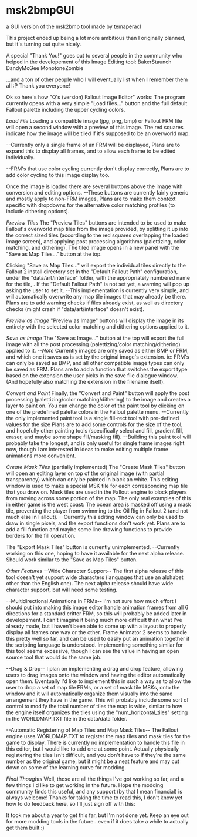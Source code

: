 # msk2bmpGUI
a GUI version of the msk2bmp tool made by temaperacl

This project ended up being a lot more ambitious than 
I originally planned, but it's turning out quite nicely.

A special "Thank You!" goes out to several people in the 
community who helped in the developement of this Image Editing tool:
BakerStaunch
DandyMcGee
MonotoneZombie

...and a ton of other people who 
   I will eventually list when I 
   remember them all :P
   Thank you everyone!

Ok so here's how "Q's (version) Fallout Image Editor" works:
The program currently opens with a very simple "Load files..." 
button and the full default Fallout palette including the 
upper cycling colors.

*Load File*
Loading a compatible image (jpg, png, bmp) or Fallout FRM file
will open a second window with a preview of this image.
The red squares indicate how the image will be tiled if it's
supposed to be an overworld map.

--Currently only a single frame of an FRM will be displayed,
  Plans are to expand this to display all frames, and to allow
  each frame to be edited individually.
  
--FRM's that use color cycling currently don't display correctly,
  Plans are to add color cycling to this image display too.

Once the image is loaded there are several buttons above the image
with conversion and editing options.
--These buttons are currently fairly generic and mostly apply to
  non-FRM images, 
  Plans are to make them context specific with dropdowns for the
  alternative color matching profiles (to include dithering options).

*Preview Tiles*
The "Preview Tiles" buttons are intended to be used to make Fallout's
overworld map tiles from the image provided, by splitting it up into
the correct sized tiles (according to the red squares overlapping the
loaded image screen), and applying post processing algorithms (palettizing, 
color matching, and dithering).
The tiled image opens in a new panel with the "Save as Map Tiles..."
button at the top.

Clicking "Save as Map Tiles..." will export the individual tiles
directly to the Fallout 2 install directory set in the "Default
Fallout Path" configuration, under the "data/art/interface" folder,
with the appropriately numbered name for the tile, .
If the "Default Fallout Path" is not set yet, a warning will pop
up asking the user to set it.
--This implementation is currently very simple, and will automatically
  overwrite any map tile images that may already be there.
  Plans are to add warning checks if files already exist, as well as 
  directory checks (might crash if "data/art/interface" doesn't exist).
  
*Preview as Image*
"Preview as Image" buttons will display the image in its entirety
with the selected color matching and dithering options applied to it.

*Save as Image*
The "Save as Image..." button at the top will export the full image 
with all the post processing (palettizing/color matching/dithering) 
applied to it.
--*Note* Currently images are only saved as either BMP or FRM, and
  which one it saves as is set by the original image's extension.
  ie: FRM's can only be saved as BMP, and all other compatible image
  types can only be saved as FRM.
  Plans are to add a function that switches the export type based
  on the extension the user picks in the save file dialogue window.
  (And hopefully also matching the extension in the filename itself).

*Convert and Paint*
Finally, the "Convert and Paint" button will apply the post processing
(palettizing/color matching/dithering) to the image and creates a layer
to paint on.
You can change the color of the paint tool by clicking on one of the
predefined palette colors in the Fallout palette menu.
--Currently the only implemented paint tool is a single fill-rect tool
  with pre-defined values for the size
  Plans are to add some controls for the size of the tool, and hopefully
  other painting tools (specifically select and fill, gradient fill, 
  eraser, and maybe some shape fill/masking fill).
--Building this paint tool will probably take the longest, and is only
  useful for single frame images right now, though I am interested in
  ideas to make editing multiple frame animations more convenient.
  
*Create Mask Tiles* (partially implemented)
The "Create Mask Tiles" button will open an editing layer on top of 
the original image (with partial transparency) which can only be painted
in black an white.
This editing window is used to make a special MSK file for each 
corresponding map tile that you draw on.
Mask tiles are used in the Fallout engine to block players from moving 
across some portion of the map.
The only real examples of this in either game is the west coast:
The ocean area is masked off using a mask tile, preventing the player
from swimming to the Oil Rig in Fallout 2 (and not much else in Fallout).
--Currently this editing window can only be used to draw in single pixels,
  and the export functions don't work yet.
  Plans are to add a fill function and maybe some line drawing functions
  to provide borders for the fill operation.

The "Export Mask Tiles" button is currently unimplemented.
--Currently working on this one, hoping to have it available for the next
  alpha release.
  Should work similar to the "Save as Map Tiles" button.
  
  
*Other Features*
--Wide Character Support--
The first alpha release of this tool doesn't yet support wide characters
(languages that use an alphabet other than the English one).
The next alpha release should have wide character support, but will
need some testing.

--Multidirectional Animations in FRMs--
I'm not sure how much effort I should put into making this image
editor handle animation frames from all 6 directions for a standard
critter FRM, so this will probably be added later in developement.
I can't imagine it being much more difficult than what I've already 
made, but I haven't been able to come up with a layout to properly 
display all frames one way or the other.
Frame Animator 2 seems to handle this pretty well so far, and can
be used to easily put an animation together if the scripting 
language is understood.
Implementing something similar for this tool seems excessive, 
though I can see the value in having an open source tool that
would do the same job.

--Drag & Drop--
I plan on implementing a drag and drop feature, allowing users
to drag images onto the window and having the editor automatically
open them.
Eventually I'd like to implement this in such a way as to allow the
user to drop a set of map tile FRMs, or a set of mask tile MSKs,
onto the window and it will automatically organize them visually
into the same arrangement they have in the game.
This will probably include some sort of control to modify the
total number of tiles the map is wide, similar to how the engine
itself organizes the tiles using the "num_horizontal_tiles"
setting in the WORLDMAP.TXT file in the data/data folder.

--Automatic Registering of Map Tiles and Map Mask Tiles--
The Fallout engine uses WORLDMAP.TXT to register the map tiles
and mask tiles for the game to display.
There is currently no implementation to handle this file in this
editor, but I would like to add one at some point.
Actually physically registering the tiles isn't difficult, 
and you don't have to if they're the same number as the original
game, but it might be a neat feature and may cut down on some
of the learning curve for modding.

*Final Thoughts*
Well, those are all the things I've got working so far, and 
a few things I'd like to get working in the future.
Hope the modding community finds this useful, and any support
(by that I mean financial) is always welcome!
Thanks for taking the time to read this, I don't know yet
how to do feedback here, so I'll just sign off with this:

It took me about a year to get this far, but I'm not done yet.
Keep an eye out for more modding tools in the future...even
if it does take a while to actually get them built :)

